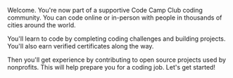 Welcome. You're now part of a supportive Code Camp Club coding community. You can code online or in-person with people in thousands of cities around the world.

You'll learn to code by completing coding challenges and building projects. You'll also earn verified certificates along the way.

Then you'll get experience by contributing to open source projects used by nonprofits. This will help prepare you for a coding job. Let's get started!